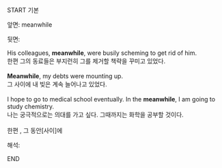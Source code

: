 START
기본

앞면:
meanwhile


뒷면:
<div>His colleagues, <strong>meanwhile</strong>, were busily scheming to get rid of him. </div><div><div>한편 그의 동료들은 부지런히 그를 제거할 책략을 꾸미고 있었다.</div></div><div><br></div><div><div><strong>Meanwhile</strong>, my debts were mounting up. </div><div><div>그 사이에 내 빚은 계속 늘어나고 있었다.</div></div></div><div><br></div><div><div>I hope to go to medical school eventually. In the <strong>meanwhile</strong>, I am going to study chemistry. </div><div><div>나는 궁극적으로는 의대를 가고 싶다. 그때까지는 화학을 공부할 것이다.</div></div></div><div><br></div><div>한편 , 그 동안[사이]에</div>


해석:

END